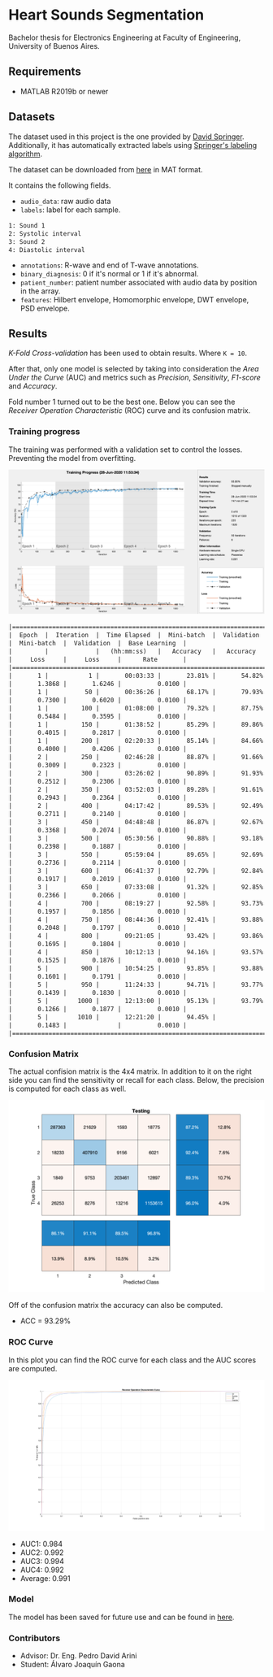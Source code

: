 # Heart Sounds Segmentation

Bachelor thesis for Electronics Engineering at Faculty of Engineering, University of Buenos Aires.

## Requirements

- MATLAB R2019b or newer

## Datasets

The dataset used in this project is the one provided by [David Springer].
Additionally, it has automatically extracted labels using [Springer's labeling algorithm][Labeling algorithm].

The dataset can be downloaded from [here][Dataset] in MAT format.

It contains the following fields.

- `audio_data`: raw audio data
- `labels`: label for each sample.

```
1: Sound 1
2: Systolic interval
3: Sound 2
4: Diastolic interval
```

- `annotations`: R-wave and end of T-wave annotations.
- `binary_diagnosis`: 0 if it's normal or 1 if it's abnormal.
- `patient_number`: patient number associated with audio data by position in the array.
- `features`: Hilbert envelope, Homomorphic envelope, DWT envelope, PSD envelope.

## Results

_K-Fold Cross-validation_ has been used to obtain results. 
Where `K = 10`.

After that, only one model is selected by taking into consideration the _Area Under the Curve_ (AUC) and
metrics such as _Precision_, _Sensitivity_, _F1-score_ and _Accuracy_.

Fold number 1 turned out to be the best one.
Below you can see the _Receiver Operation Characteristic_ (ROC) curve and its confusion matrix.

### Training progress

The training was performed with a validation set to control the losses.
Preventing the model from overfitting.

![Training Progress]

```
|======================================================================================================================|
|  Epoch  |  Iteration  |  Time Elapsed  |  Mini-batch  |  Validation  |  Mini-batch  |  Validation  |  Base Learning  |
|         |             |   (hh:mm:ss)   |   Accuracy   |   Accuracy   |     Loss     |     Loss     |      Rate       |
|======================================================================================================================|
|       1 |           1 |       00:03:33 |       23.81% |       54.82% |       1.3868 |       1.6246 |          0.0100 |
|       1 |          50 |       00:36:26 |       68.17% |       79.93% |       0.7300 |       0.6020 |          0.0100 |
|       1 |         100 |       01:08:00 |       79.32% |       87.75% |       0.5484 |       0.3595 |          0.0100 |
|       1 |         150 |       01:38:52 |       85.29% |       89.86% |       0.4015 |       0.2817 |          0.0100 |
|       1 |         200 |       02:20:33 |       85.14% |       84.66% |       0.4000 |       0.4206 |          0.0100 |
|       2 |         250 |       02:46:28 |       88.87% |       91.66% |       0.3009 |       0.2323 |          0.0100 |
|       2 |         300 |       03:26:02 |       90.89% |       91.93% |       0.2512 |       0.2306 |          0.0100 |
|       2 |         350 |       03:52:03 |       89.28% |       91.61% |       0.2943 |       0.2364 |          0.0100 |
|       2 |         400 |       04:17:42 |       89.53% |       92.49% |       0.2711 |       0.2140 |          0.0100 |
|       3 |         450 |       04:48:48 |       86.87% |       92.67% |       0.3368 |       0.2074 |          0.0100 |
|       3 |         500 |       05:30:56 |       90.88% |       93.18% |       0.2398 |       0.1887 |          0.0100 |
|       3 |         550 |       05:59:04 |       89.65% |       92.69% |       0.2736 |       0.2114 |          0.0100 |
|       3 |         600 |       06:41:37 |       92.79% |       92.84% |       0.1917 |       0.2019 |          0.0100 |
|       3 |         650 |       07:33:08 |       91.32% |       92.85% |       0.2366 |       0.2066 |          0.0100 |
|       4 |         700 |       08:19:27 |       92.58% |       93.73% |       0.1957 |       0.1856 |          0.0010 |
|       4 |         750 |       08:44:36 |       92.41% |       93.88% |       0.2048 |       0.1797 |          0.0010 |
|       4 |         800 |       09:21:05 |       93.42% |       93.86% |       0.1695 |       0.1804 |          0.0010 |
|       4 |         850 |       10:12:13 |       94.16% |       93.57% |       0.1525 |       0.1876 |          0.0010 |
|       5 |         900 |       10:54:25 |       93.85% |       93.88% |       0.1601 |       0.1791 |          0.0010 |
|       5 |         950 |       11:24:33 |       94.71% |       93.77% |       0.1439 |       0.1830 |          0.0010 |
|       5 |        1000 |       12:13:00 |       95.13% |       93.79% |       0.1266 |       0.1877 |          0.0010 |
|       5 |        1010 |       12:21:20 |       94.45% |              |       0.1483 |              |          0.0010 |
|======================================================================================================================|
```

### Confusion Matrix

The actual confision matrix is the 4x4 matrix. 
In addition to it on the right side you can find the sensitivity or recall for each class.
Below, the precision is computed for each class as well.

![Confusion Matrix]

Off of the confusion matrix the accuracy can also be computed.

- ACC = 93.29%   

### ROC Curve

In this plot you can find the ROC curve for each class and the AUC scores are computed.

![ROC Curve]

- AUC1: 0.984
- AUC2: 0.992
- AUC3: 0.994
- AUC4: 0.992
- Average: 0.991

### Model

The model has been saved for future use and can be found in [here][Network].

### Contributors

- Advisor: Dr. Eng. Pedro David Arini
- Student: Álvaro Joaquín Gaona

[David Springer]: https://github.com/davidspringer
[Labeling algorithm]: https://github.com/davidspringer/Springer-Segmentation-Code/blob/master/labelPCGStates.m
[Dataset]: https://ag-datasets-89f203ac-44ed-4a06-9395-1e069e8e662d.s3-us-west-2.amazonaws.com/springer_dataset.mat

[Confusion Matrix]: images/2020-06-29-T01-22-02/testing-cm-1.png 
[Training Progress]: images/2020-06-29-T01-22-02/training-progress-1.png
[ROC Curve]: images/2020-06-29-T01-22-02/roc-1.png
[Network]: resources/models/net-1.mat
